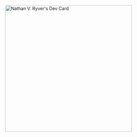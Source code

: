 <a href="https://app.daily.dev/ryver"><img src="https://api.daily.dev/devcards/884e4a73ed634b60b9c1cc9c268fd802.png?r=52j" width="400" alt="Nathan V. Ryver's Dev Card"/></a>
